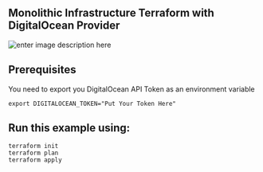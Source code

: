 ## Monolithic Infrastructure Terraform with DigitalOcean Provider

![enter image description here](./monolith-infrastructure.jpg)

## Prerequisites

You need to export you DigitalOcean API Token as an environment variable

    export DIGITALOCEAN_TOKEN="Put Your Token Here" 

## Run this example using:

    terraform init
    terraform plan
    terraform apply 
